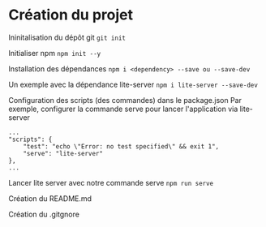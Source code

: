 # Création du projet

Ininitalisation du dépôt git 
```git init```

Initialiser npm 
```npm init --y```

Installation des dépendances
```npm i <dependency> --save ou --save-dev```

Un exemple avec la dépendance lite-server
```npm i lite-server --save-dev```

Configuration des scripts (des commandes) dans le package.json
Par exemple, configurer la commande serve pour lancer l'application via lite-server
```
...
"scripts": {
    "test": "echo \"Error: no test specified\" && exit 1",
    "serve": "lite-server"
},
...
```

Lancer lite server avec notre commande serve
```npm run serve```


Création du README.md

Création du .gitgnore

